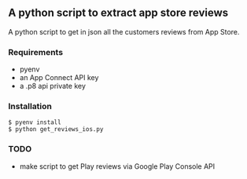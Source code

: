 ## A python script to extract app store reviews
A python script to get in json all the customers reviews from App Store.

### Requirements

* pyenv
* an App Connect API key
* a .p8 api private key

### Installation

```shell
$ pyenv install
$ python get_reviews_ios.py
```

### TODO

* make script to get Play reviews via Google Play Console API